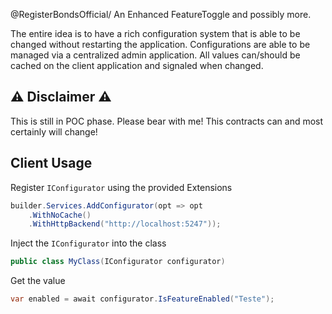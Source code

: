 @RegisterBondsOfficial/
An Enhanced FeatureToggle and possibly more.

The entire idea is to have a rich configuration system that is able to be changed without restarting the application.
Configurations are able to be managed via a centralized admin application.
All values can/should be cached on the client application and signaled when changed.

## :warning: Disclaimer :warning:
This is still in POC phase. Please bear with me!
This contracts can and most certainly will change!

## Client Usage

Register `IConfigurator` using the provided Extensions

```csharp
builder.Services.AddConfigurator(opt => opt
    .WithNoCache()
    .WithHttpBackend("http://localhost:5247"));
```

Inject the `IConfigurator` into the class

```csharp
public class MyClass(IConfigurator configurator)
```

Get the value

```csharp
var enabled = await configurator.IsFeatureEnabled("Teste");
```
